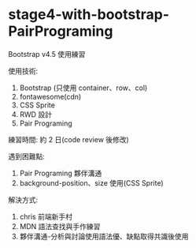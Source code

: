 # stage4-with-bootstrap-PairPrograming

Bootstrap v4.5 使用練習

使用技術:
1. Bootstrap (只使用 container、row、col)
2. fontawesome(cdn)
3. CSS Sprite
4. RWD 設計
5. Pair Programing

練習時間: 約 2 日(code review 後修改)

遇到困難點:
1. Pair Programing 夥伴溝通
2. background-position、size 使用(CSS Sprite)

解決方式:
1. chris 前端新手村
2. MDN 語法查找與手作練習
3. 夥伴溝通-分析與討論使用語法優、缺點取得共識後使用
